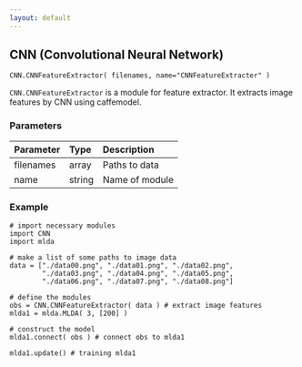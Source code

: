 ```yaml
---
layout: default
---
```

## CNN (Convolutional Neural Network)

```
CNN.CNNFeatureExtractor( filenames, name="CNNFeatureExtracter" )
```

`CNN.CNNFeatureExtractor` is a module for feature extractor. 
It extracts image features by CNN using caffemodel.

  
### Parameters

| Parameter | Type | Description |
|:----------|:-----|:------------|
| filenames | array | Paths to data |
| name      | string | Name of module |

  
### Example

```
# import necessary modules
import CNN
import mlda

# make a list of some paths to image data
data = ["./data00.png", "./data01.png", "./data02.png", 
        "./data03.png", "./data04.png", "./data05.png",
        "./data06.png", "./data07.png", "./data08.png"]

# define the modules
obs = CNN.CNNFeatureExtractor( data ) # extract image features
mlda1 = mlda.MLDA( 3, [200] )
    
# construct the model
mlda1.connect( obs ) # connect obs to mlda1

mlda1.update() # training mlda1

```